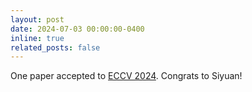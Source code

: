 ```yaml
---
layout: post
date: 2024-07-03 00:00:00-0400
inline: true
related_posts: false
---
```


One paper accepted to [ECCV 2024](https://eccv2024.ecva.net/). Congrats to Siyuan!
